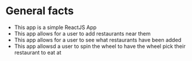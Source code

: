 # General facts

- This app is a simple ReactJS App
- This app allows for a user to add restaurants near them
- This app allows for a user to see what restaurants have been added
- This app allowsd a user to spin the wheel to have the wheel pick their restaurant to eat at
